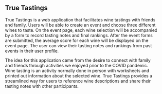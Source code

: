 ## True Tastings

True Tastings is a web application that facilitates wine tastings with friends and family. Users will be able 
to create an event and choose three different wines to taste. On the event page, each wine selection will be 
accompanied by a form to record tasting notes and final rankings. After the event forms are submitted, the average
score for each wine will be displayed on the event page. The user can view their tasting notes and rankings from past
events in their user profile. 

The idea for this application came from the desire to connect with family and friends through activities we enjoyed 
prior to the COVID pandemic. Wine tasting is an activity normally done in person with worksheets and printed out 
information about the selected wine. True Tastings provides a streamlined way for users to reference wine descriptions 
and share their tasting notes with other participants. 